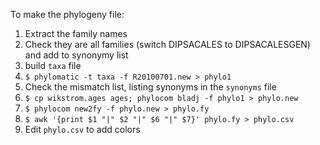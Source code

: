 To make the phylogeny file:

  1. Extract the family names
  2. Check they are all families (switch DIPSACALES to DIPSACALESGEN)
     and add to synonymy list
  3. build `taxa` file
  4. `$ phylomatic -t taxa -f R20100701.new > phylo1`
  5. Check the mismatch list, listing synonyms in the `synonyms` file 
  6. `$ cp wikstrom.ages ages; phylocom bladj -f phylo1 > phylo.new`
  7. `$ phylocom new2fy -f phylo.new > phylo.fy`
  8. `$ awk '{print $1 "|" $2 "|" $6 "|" $7}' phylo.fy > phylo.csv`
  8. Edit `phylo.csv` to add colors
